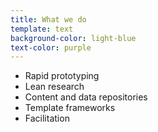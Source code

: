 ```yaml
---
title: What we do
template: text
background-color: light-blue
text-color: purple
---
```


- Rapid prototyping
- Lean research
- Content and data repositories
- Template frameworks
- Facilitation